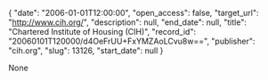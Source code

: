 {
  "date": "2006-01-01T12:00:00", 
  "open_access": false, 
  "target_url": "http://www.cih.org/", 
  "description": null, 
  "end_date": null, 
  "title": "Chartered Institute of Housing (CIH)", 
  "record_id": "20060101T120000/d4OeFrUU+FxYMZAoLCvu8w==", 
  "publisher": "cih.org", 
  "slug": 13126, 
  "start_date": null
}

None